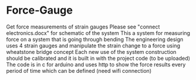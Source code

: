 # Force-Gauge
Get force measurements of strain gauges 
Please see "connect electronics.docx" for schematic of the system
This a system for measuring force on a system that is going through bending 
The engineering design uses 4 strain gauges and manipulate the strain change to a force using wheatstone bridge concept
Each new use of the system construction should be calibrated and it is built in with the project code (to be uploaded)
The code is in c for arduino and uses http to show the force results every period of time which can be defined (need wifi connection)
